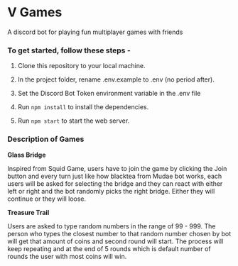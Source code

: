 # V Games

A discord bot for playing fun multiplayer games with friends

### To get started, follow these steps -

1. Clone this repository to your local machine.

2. In the project folder, rename .env.example to .env (no period after).

3. Set the Discord Bot Token environment variable in the .env file

4. Run `npm install` to install the dependencies.

5. Run `npm start` to start the web server.

### Description of Games

**Glass Bridge**

Inspired from Squid Game, users have to join the game by clicking the Join button and every turn just like how blacktea from Mudae bot works, each users will be asked for selecting the bridge and they can react with either left or right and the bot randomly picks the right bridge. Either they will continue or they will loose.

**Treasure Trail**

Users are asked to type random numbers in the range of 99 - 999. The person who types the closest number to that random number chosen by bot will get that amount of coins and second round will start. The process will keep repeating and at the end of 5 rounds which is default number of rounds the user with most coins will win.
